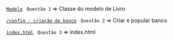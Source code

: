 [`Modelo`](https://github.com/jcarloscody/prova_web1_2022/blob/master/src/main/java/com/example/demo/entidades/Livro.java) ` Questão 1` => Classe do modelo de Livro

[`/config - criação de banco`](https://github.com/jcarloscody/prova_web1_2022/blob/master/src/main/java/com/example/demo/entidades/Livro.java) ` Questão 2` => Criar e popular banco

[`index.html`](https://github.com/jcarloscody/prova_web1_2022/blob/master/src/main/resources/templates/index.html) ` Questão 3` => index.html

